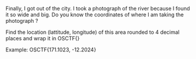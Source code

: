 Finally, I got out of the city. I took a photograph of the river because I found it so wide and big. Do you know the coordinates of where I am taking the photograph ?

Find the location (lattitude, longitude) of this area rounded to 4 decimal places and wrap it in OSCTF{}

Example: OSCTF{171.1023, -12.2024}
